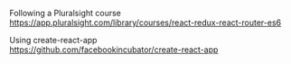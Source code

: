 Following a Pluralsight course  
https://app.pluralsight.com/library/courses/react-redux-react-router-es6

Using create-react-app  
https://github.com/facebookincubator/create-react-app
